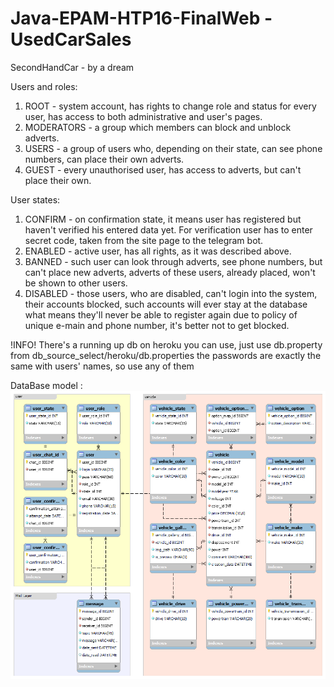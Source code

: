 # Java-EPAM-HTP16-FinalWeb - UsedCarSales

SecondHandCar - by a dream

Users and roles:
1. ROOT - system account, has rights to change role and status for every user, has access to both administrative and user's pages.
2. MODERATORS - a group which members can block and unblock adverts.
3. USERS - a group of users who, depending on their state, can see phone numbers, can place their own adverts.
4. GUEST - every unauthorised user, has access to adverts, but can't place their own.

User states:
1. CONFIRM - on confirmation state, it means user has registered but haven't verified his entered data yet. For verification user has to enter secret code, taken from the site page to the telegram bot.
2. ENABLED - active user, has all rights, as it was described above.
3. BANNED - such user can look through adverts, see phone numbers, but can't place new adverts, adverts of these users, already placed, won't be shown to other users.
4. DISABLED - those users, who are disabled, can't login into the system, their accounts blocked, such accounts will ever stay at the database what means they'll never be able to register again due to policy of unique e-main and phone number, it's better not to get blocked.

!INFO! There's a running up db on heroku you can use, just use db.property from db_source_select/heroku/db.properties
the passwords are exactly the same with users' names, so use any of them

DataBase model :
<img src="/src/main/resources/db_model.png" alt="database model">
